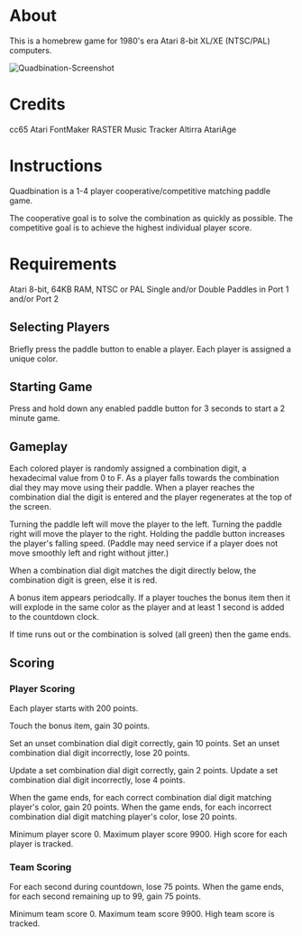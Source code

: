 # About
This is a homebrew game for 1980's era Atari 8-bit XL/XE (NTSC/PAL) computers.

![Quadbination-Screenshot](https://github.com/user-attachments/assets/3e90033c-ef91-45ff-9ff0-7bb33e5ddf62)

# Credits
cc65
Atari FontMaker
RASTER Music Tracker
Altirra
AtariAge
 
# Instructions
Quadbination is a 1-4 player cooperative/competitive matching paddle game.

The cooperative goal is to solve the combination as quickly as possible.
The competitive goal is to achieve the highest individual player score.

# Requirements
Atari 8-bit, 64KB RAM, NTSC or PAL
Single and/or Double Paddles in Port 1 and/or Port 2

## Selecting Players
Briefly press the paddle button to enable a player.
Each player is assigned a unique color.

## Starting Game
Press and hold down any enabled paddle button for 3 seconds to start a 2 minute game.

## Gameplay
Each colored player is randomly assigned a combination digit, a hexadecimal value from 0 to F.
As a player falls towards the combination dial they may move using their paddle.
When a player reaches the combination dial the digit is entered and the player regenerates at the top of the screen.

Turning the paddle left will move the player to the left.
Turning the paddle right will move the player to the right.
Holding the paddle button increases the player's falling speed.
(Paddle may need service if a player does not move smoothly left and right without jitter.)

When a combination dial digit matches the digit directly below, the combination digit is green, else it is red.

A bonus item appears periodcally.
If a player touches the bonus item then it will explode in the same color as the player and at least 1 second is added to the countdown clock.

If time runs out or the combination is solved (all green) then the game ends.

## Scoring

### Player Scoring

Each player starts with 200 points.

Touch the bonus item, gain 30 points.

Set an unset combination dial digit correctly, gain 10 points. 
Set an unset combination dial digit incorrectly, lose 20 points. 

Update a set combination dial digit correctly, gain 2 points.
Update a set combination dial digit incorrectly, lose 4 points.

When the game ends, for each correct combination dial digit matching player's color, gain 20 points.
When the game ends, for each incorrect combination dial digit matching player's color, lose 20 points.

Minimum player score 0.
Maximum player score 9900.
High score for each player is tracked.

### Team Scoring

For each second during countdown, lose 75 points.
When the game ends, for each second remaining up to 99, gain 75 points.

Minimum team score 0.
Maximum team score 9900.
High team score is tracked.
